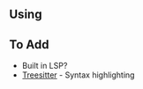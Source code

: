 ## Using
## To Add
- Built in LSP?
- [Treesitter](https://dotfyle.com/plugins/nvim-treesitter/nvim-treesitter) - Syntax highlighting